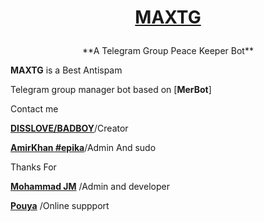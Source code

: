 # <p align="center">[**MAXTG**](https://github.com/Maxsteam/o0)

<p align="center">**A Telegram Group Peace Keeper Bot**


**MAXTG** is a Best Antispam


Telegram group manager bot based on [******MerBot******]

 Contact me


[**DISSLOVE/BADBOY**](https://telegram.me/Bad_Bo0y)/Creator


[**AmirKhan #epika**](https://telegram.me/Khan_2222)/Admin And sudo

Thanks For

[**Mohammad JM**](https://telegram.me/mohammadjm6) /Admin and developer


[**Pouya**](https://telegram.me/flash_arrow2) /Online suppport
